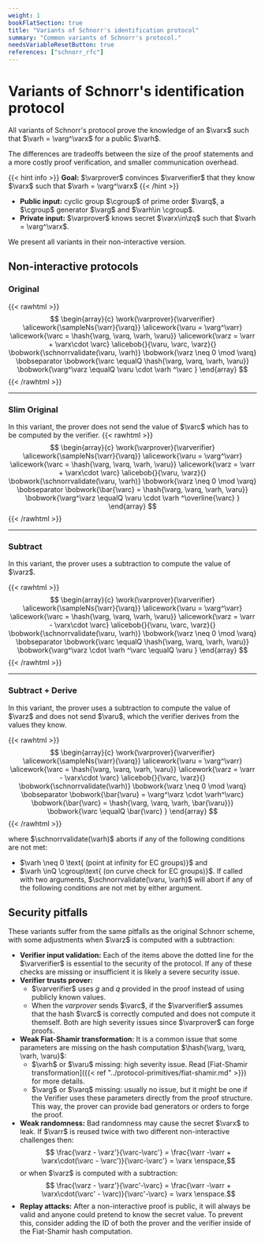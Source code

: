 ```yaml
---
weight: 1
bookFlatSection: true
title: "Variants of Schnorr's identification protocol"
summary: "Common variants of Schnorr's protocol."
needsVariableResetButton: true
references: ["schnorr_rfc"]
---
```

# Variants of Schnorr's identification protocol
All variants of Schnorr's protocol prove the knowledge of an $\varx$ such that $\varh = \varg^\varx$ for a public $\varh$.

The differences are tradeoffs between the size of the proof statements and a more costly proof verification, and smaller communication overhead.

{{< hint info >}}
**Goal:**
$\varprover$ convinces $\varverifier$ that they know $\varx$ such that $\varh = \varg^\varx$
{{< /hint >}}

 * __Public input:__ cyclic group $\cgroup$ of prime order $\varq$, a $\cgroup$ generator $\varg$ and $\varh\in \cgroup$.
 * __Private input:__ $\varprover$ knows secret $\varx\in\zq$ such that $\varh = \varg^\varx$.

We present all variants in their non-interactive version.

## Non-interactive protocols

### Original
{{< rawhtml >}}
 $$
 \begin{array}{c}
 \work{\varprover}{\varverifier}
 \alicework{\sampleNs{\varr}{\varq}}
 \alicework{\varu = \varg^\varr}
 \alicework{\varc = \hash{\varg, \varq, \varh, \varu}}
 \alicework{\varz = \varr + \varx\cdot \varc}
 \alicebob{}{\varu, \varc, \varz}{}
 \bobwork{\schnorrvalidate(\varu, \varh)}
 \bobwork{\varz \neq 0 \mod \varq}
 \bobseparator
 \bobwork{\varc \equalQ \hash{\varg, \varq, \varh, \varu}}
 \bobwork{\varg^\varz \equalQ \varu \cdot \varh ^\varc }
 \end{array}
 $$
{{< /rawhtml >}}

-----
### Slim Original
In this variant, the prover does not send the value of $\varc$ which has to be computed by the verifier.
{{< rawhtml >}}
 $$
 \begin{array}{c}
 \work{\varprover}{\varverifier}
 \alicework{\sampleNs{\varr}{\varq}}
 \alicework{\varu = \varg^\varr}
 \alicework{\varc = \hash{\varg, \varq, \varh, \varu}}
 \alicework{\varz = \varr + \varx\cdot \varc}
 \alicebob{}{\varu, \varz}{}
 \bobwork{\schnorrvalidate(\varu, \varh)}
 \bobwork{\varz \neq 0 \mod \varq}
 \bobseparator
 \bobwork{\bar{\varc} = \hash{\varg, \varq, \varh, \varu}}
 \bobwork{\varg^\varz \equalQ \varu \cdot \varh ^\overline{\varc} }
 \end{array}
 $$
{{< /rawhtml >}}

-----

### Subtract
In this variant, the prover uses a subtraction to compute the value of $\varz$.

{{< rawhtml >}}
 $$
 \begin{array}{c}
 \work{\varprover}{\varverifier}
 \alicework{\sampleNs{\varr}{\varq}}
 \alicework{\varu = \varg^\varr}
 \alicework{\varc = \hash{\varg, \varq, \varh, \varu}}
 \alicework{\varz = \varr - \varx\cdot \varc}
 \alicebob{}{\varu, \varc, \varz}{}
 \bobwork{\schnorrvalidate(\varu, \varh)}
 \bobwork{\varz \neq 0 \mod \varq}
 \bobseparator
 \bobwork{\varc \equalQ \hash{\varg, \varq, \varh, \varu}}
 \bobwork{\varg^\varz \cdot \varh ^\varc \equalQ \varu  }
 \end{array}
 $$
{{< /rawhtml >}}

-----

### Subtract + Derive
In this variant, the prover uses a subtraction to compute the value of $\varz$ and does not send $\varu$, which the verifier derives from the values they know.

{{< rawhtml >}}
 $$
 \begin{array}{c}
 \work{\varprover}{\varverifier}
 \alicework{\sampleNs{\varr}{\varq}}
 \alicework{\varu = \varg^\varr}
 \alicework{\varc = \hash{\varg, \varq, \varh, \varu}}
 \alicework{\varz = \varr - \varx\cdot \varc}
 \alicebob{}{\varc, \varz}{}
 \bobwork{\schnorrvalidate(\varh)}
 \bobwork{\varz \neq 0 \mod \varq}
 \bobseparator
 \bobwork{\bar{\varu} = \varg^\varz \cdot \varh^\varc}
 \bobwork{\bar{\varc} = \hash{\varg, \varq, \varh, \bar{\varu}}}
 \bobwork{\varc \equalQ \bar{\varc} }
 \end{array}
 $$
{{< /rawhtml >}}


where $\schnorrvalidate(\varh)$ aborts if any of the following conditions are not met:
 * $\varh \neq 0 \text{ (point at infinity for EC groups)}$ and
 * $\varh \inQ \cgroup\text{ (on curve check for EC groups)}$. If called with two arguments, $\schnorrvalidate(\varu, \varh)$ will abort if any of the following conditions are not met by either argument.


## Security pitfalls
These variants suffer from the same pitfalls as the original Schnorr scheme, with some adjustments when $\varz$ is computed with a subtraction:
 * **Verifier input validation:** Each of the items above the dotted line for the $\varverifier$ is essential to the security of the protocol. If any of these checks are missing or insufficient it is likely a severe security issue.
 * __Verifier trusts prover:__
   * $\varverifier$ uses $g$ and $q$ provided in the proof instead of using publicly known values.
   * When the $varprover$ sends $\varc$, if the $\varverifier$ assumes that the hash $\varc$ is correctly computed and does not compute it themself. Both are high severity issues since $\varprover$ can forge proofs.
 * __Weak Fiat-Shamir transformation:__ It is a common issue that some parameters are missing on the hash computation $\hash{\varg, \varq, \varh, \varu}$:
   * $\varh$ or $\varu$ missing: high severity issue. Read [Fiat-Shamir transformation]({{< ref "../protocol-primitives/fiat-shamir.md" >}}) for more details.
   * $\varg$ or $\varq$ missing: usually no issue, but it might be one if the Verifier uses these parameters directly from the proof structure. This way, the prover can provide bad generators or orders to forge the proof.
 * __Weak randomness:__ Bad randomness may cause the secret $\varx$ to leak. If $\varr$ is reused twice with two different non-interactive challenges then:
  $$ \frac{\varz - \varz'}{\varc-\varc'} = \frac{\varr -\varr + \varx\cdot(\varc - \varc')}{\varc-\varc'} = \varx  \enspace,$$
  or when $\varz$ is computed with a subtraction:
  $$ \frac{\varz - \varz'}{\varc'-\varc} = \frac{\varr -\varr + \varx\cdot(\varc' - \varc)}{\varc'-\varc} = \varx  \enspace.$$
 * __Replay attacks:__ After a non-interactive proof is public, it will always be valid and anyone could pretend to know the secret value. To prevent this, consider adding the ID of both the prover and the verifier inside of the Fiat-Shamir hash computation.
